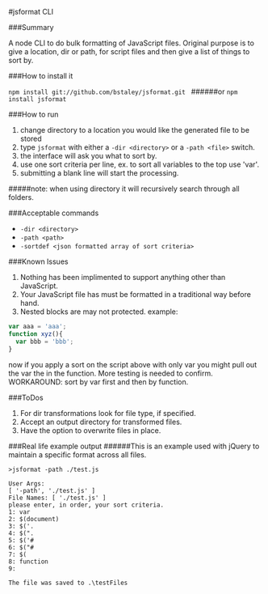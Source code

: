 #jsformat CLI

###Summary

A node CLI to do bulk formatting of JavaScript files. Original purpose is to give a location, dir or path, for script files and then give a list of things to sort by.

###How to install it

`npm install git://github.com/bstaley/jsformat.git `
######or
`npm install jsformat`

###How to run
1. change directory to a location you would like the generated file to be stored
2. type `jsformat` with either a `-dir <directory>` or a `-path <file>` switch.
3. the interface will ask you what to sort by.
4. use one sort criteria per line, ex. to sort all variables to the top use 'var'.
5. submitting a blank line will start the processing.

#####note: when using directory it will recursively search through all folders.

###Acceptable commands
* `-dir <directory>`
* `-path <path>`
* `-sortdef <json formatted array of sort criteria>`


###Known Issues
1. Nothing has been implimented to support anything other than JavaScript.
2. Your JavaScript file has must be formatted in a traditional way before hand.
3. Nested blocks are may not protected.
example:
```JavaScript
var aaa = 'aaa';
function xyz(){
  var bbb = 'bbb';
}
```
now if you apply a sort on the script above with only var you might pull out the var the in the function. More testing is needed to confirm. WORKAROUND: sort by var first and then by function.

###ToDos
1. For dir transformations look for file type, if specified.
2. Accept an output directory for transformed files.
3. Have the option to overwrite files in place.

###Real life example output
######This is an example used with jQuery to maintain a specific format across all files.
```node
>jsformat -path ./test.js

User Args:
[ '-path', './test.js' ]
File Names: [ './test.js' ]
please enter, in order, your sort criteria.
1: var
2: $(document)
3: $('.
4: $(".
5: $('#
6: $("#
7: $(
8: function
9:

The file was saved to .\testFiles
```
